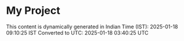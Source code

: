 # My Project

This content is dynamically generated in Indian Time (IST): 2025-01-18 09:10:25 IST
Converted to UTC: 2025-01-18 03:40:25 UTC

